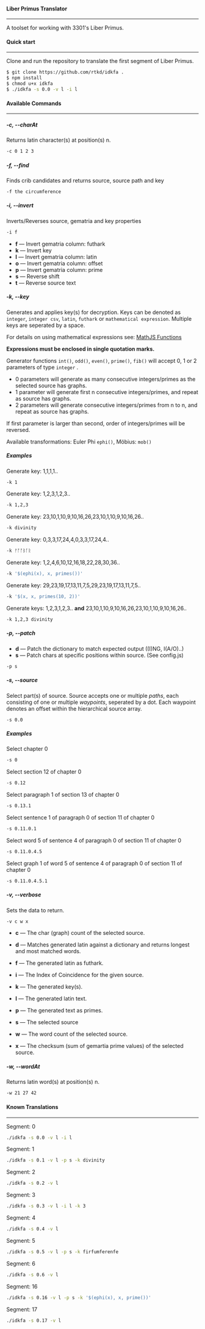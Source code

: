 #### Liber Primus Translator ####
___

A toolset for working with 3301's Liber Primus.

#### Quick start ####
___

Clone and run the repository to translate the first segment of Liber Primus.

```bash
$ git clone https://github.com/rtkd/idkfa .
$ npm install
$ chmod u+x idkfa
$ ./idkfa -s 0.0 -v l -i l
```

#### Available Commands ####
___

##### -c, --charAt #####

Returns latin character(s) at position(s) n.

```bash
-c 0 1 2 3
```

##### -f, --find #####

Finds crib candidates and returns source, source path and key

```bash
-f the circumference
```

##### -i, --invert #####

Inverts/Reverses source, gematria and key properties

```bash
-i f
```

  * **f** — Invert gematria column: futhark
  * **k** — Invert key
  * **l** — Invert gematria column: latin
  * **o** — Invert gematria column: offset
  * **p** — Invert gematria column: prime
  * **s** — Reverse shift
  * **t** — Reverse source text

##### -k, --key #####

Generates and applies key(s) for decryption.
Keys can be denoted as `integer`, `integer csv`, `latin`, `futhark` or `mathematical expression`. Multiple keys are seperated by a space.

For details on using mathematical expressions see: [MathJS Functions](http://mathjs.org/docs/reference/functions.html)

**Expressions must be enclosed in single quotation marks.**

Generator functions `int()`, `odd()`, `even()`, `prime()`, `fib()` will accept 0, 1 or 2 parameters of type `integer`
.
  
  * 0 parameters will generate as many consecutive integers/primes as the selected source has graphs.
  * 1 parameter will generate first n consecutive integers/primes, and repeat as source has graphs.
  * 2 parameters will generate consecutive integers/primes from n to n, and repeat as source has graphs.

If first parameter is larger than second, order of integers/primes will be reversed.

Available transformations: Euler Phi `ephi()`, Möbius: `mob()`

##### Examples #####

Generate key: 1,1,1,1..
```bash
-k 1
```

Generate key: 1,2,3,1,2,3..
```bash
-k 1,2,3
```

Generate key: 23,10,1,10,9,10,16,26,23,10,1,10,9,10,16,26..
```bash
-k divinity
```

Generate key: 0,3,3,17,24,4,0,3,3,17,24,4..
```bash
-k ᚠᚩᚩᛒᚪᚱ
```

Generate key: 1,2,4,6,10,12,16,18,22,28,30,36..
```bash
-k '$(ephi(x), x, primes())'
```

Generate key: 29,23,19,17,13,11,7,5,29,23,19,17,13,11,7,5..
```bash
-k '$(x, x, primes(10, 2))'
```
Generate keys: 1,2,3,1,2,3.. **and** 23,10,1,10,9,10,16,26,23,10,1,10,9,10,16,26..
```bash
-k 1,2,3 divinity
```

##### -p, --patch #####

  *	**d** — Patch the dictionary to match expected output ((I)NG, I(A/O)..)
  *	**s** — Patch chars at specific positions within source. (See config.js)

```bash
-p s
```

##### -s, --source #####

Select part(s) of source.
Source accepts one or multiple *paths*, each consisting of one or multiple *waypoints*, seperated by a dot.
Each waypoint denotes an offset within the hierarchical source array.

```bash
-s 0.0
```	
##### Examples #####

Select chapter 0
```bash
-s 0
```

Select section 12 of chapter 0
```bash
-s 0.12
```

Select paragraph 1 of section 13 of chapter 0
```bash
-s 0.13.1
```

Select sentence 1 of paragraph 0 of section 11 of chapter 0
```bash
-s 0.11.0.1
```

Select word 5 of sentence 4 of paragraph 0 of section 11 of chapter 0
```bash
-s 0.11.0.4.5
```

Select graph 1 of word 5 of sentence 4 of paragraph 0 of section 11 of chapter 0
```bash
-s 0.11.0.4.5.1
```


##### -v, --verbose #####

Sets the data to return.

```bash
-v c w x
```

  *	**c** — The char (graph) count of the selected source.

  *	**d** — Matches generated latin against a dictionary and returns longest and most matched words.

  *	**f** — The generated latin as futhark.

  *	**i** — The Index of Coincidence for the given source.

  *	**k** — The generated key(s).

  *	**l** — The generated latin text.

  *	**p** — The generated text as primes.

  *	**s** — The selected source

  *	**w** — The word count of the selected source.

  *	**x** — The checksum (sum of gemartia prime values) of the selected source.

##### -w, --wordAt #####

Returns latin word(s) at position(s) n.

```bash
-w 21 27 42
```

#### Known Translations ####
___

Segment: 0
```bash
./idkfa -s 0.0 -v l -i l
```

Segment: 1
```bash
./idkfa -s 0.1 -v l -p s -k divinity
```

Segment: 2
```bash
./idkfa -s 0.2 -v l
```

Segment: 3
```bash
./idkfa -s 0.3 -v l -i l -k 3
```

Segment: 4
```bash
./idkfa -s 0.4 -v l
```

Segment: 5
```bash
./idkfa -s 0.5 -v l -p s -k firfumferenfe
```

Segment: 6
```bash
./idkfa -s 0.6 -v l
```

Segment: 16
```bash
./idkfa -s 0.16 -v l -p s -k '$(ephi(x), x, prime())'
```

Segment: 17
```bash
./idkfa -s 0.17 -v l
```
